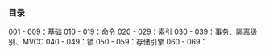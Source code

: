 ### 目录

001 - 009：基础
010 - 019：命令
020 - 029：索引
030 - 039：事务、隔离级别、MVCC
040 - 049：锁
050 - 059：存储引擎
060 - 069：
